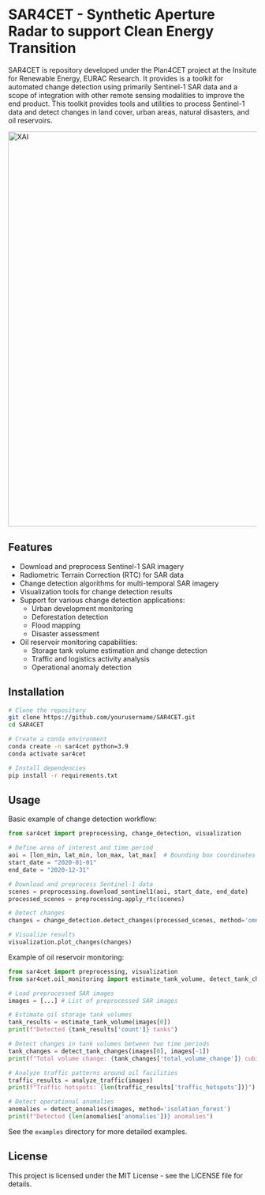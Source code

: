 # SAR4CET - Synthetic Aperture Radar to support Clean Energy Transition 

SAR4CET is repository developed under the Plan4CET project at the Insitute for Renewable Energy, EURAC Research. It provides is a toolkit for automated change detection using primarily Sentinel-1 SAR data and a scope of integration with other remote sensing modalities to improve the end product. This toolkit provides tools and utilities to process Sentinel-1 data and detect changes in land cover, urban areas, natural disasters, and oil reservoirs.

<img src="https://raw.githubusercontent.com/naikp13/XAI4EO/main/plan4cet.png" alt="XAI" width="800"/>

## Features

- Download and preprocess Sentinel-1 SAR imagery
- Radiometric Terrain Correction (RTC) for SAR data
- Change detection algorithms for multi-temporal SAR imagery
- Visualization tools for change detection results
- Support for various change detection applications:
  - Urban development monitoring
  - Deforestation detection
  - Flood mapping
  - Disaster assessment
- Oil reservoir monitoring capabilities:
  - Storage tank volume estimation and change detection
  - Traffic and logistics activity analysis
  - Operational anomaly detection

## Installation

```bash
# Clone the repository
git clone https://github.com/yourusername/SAR4CET.git
cd SAR4CET

# Create a conda environment
conda create -n sar4cet python=3.9
conda activate sar4cet

# Install dependencies
pip install -r requirements.txt
```

## Usage

Basic example of change detection workflow:

```python
from sar4cet import preprocessing, change_detection, visualization

# Define area of interest and time period
aoi = [lon_min, lat_min, lon_max, lat_max]  # Bounding box coordinates
start_date = "2020-01-01"
end_date = "2020-12-31"

# Download and preprocess Sentinel-1 data
scenes = preprocessing.download_sentinel1(aoi, start_date, end_date)
processed_scenes = preprocessing.apply_rtc(scenes)

# Detect changes
changes = change_detection.detect_changes(processed_scenes, method='omnibus')

# Visualize results
visualization.plot_changes(changes)
```

Example of oil reservoir monitoring:

```python
from sar4cet import preprocessing, visualization
from sar4cet.oil_monitoring import estimate_tank_volume, detect_tank_changes, analyze_traffic, detect_anomalies

# Load preprocessed SAR images
images = [...] # List of preprocessed SAR images

# Estimate oil storage tank volumes
tank_results = estimate_tank_volume(images[0])
print(f"Detected {tank_results['count']} tanks")

# Detect changes in tank volumes between two time periods
tank_changes = detect_tank_changes(images[0], images[-1])
print(f"Total volume change: {tank_changes['total_volume_change']} cubic meters")

# Analyze traffic patterns around oil facilities
traffic_results = analyze_traffic(images)
print(f"Traffic hotspots: {len(traffic_results['traffic_hotspots'])}")

# Detect operational anomalies
anomalies = detect_anomalies(images, method='isolation_forest')
print(f"Detected {len(anomalies['anomalies'])} anomalies")
```

See the `examples` directory for more detailed examples.

## License

This project is licensed under the MIT License - see the LICENSE file for details.


